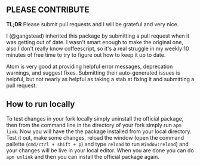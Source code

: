 ## PLEASE CONTRIBUTE

**TL;DR**  Please submit pull requests and I will be grateful and very nice.

I (@gangstead) inherited this package by submitting a pull request when it was getting out of date.  I wasn't smart enough to make the original one, also I don't really know coffeescript, so it's a real struggle in my weekly 10 minutes of free time to try to figure out how to keep it up to date.

Atom is very good at providing helpful error messages, deprecation warnings, and suggest fixes.  Submitting their auto-generated issues is helpful, but not nearly as helpful as taking a stab at fixing it and submitting a pull request.

## How to run locally
To test changes in your fork locally simply uninstall the official package, then from the command line in the directory of your fork simply run `apm link`.  Now you will have the the package installed from your local directory.  Test it out, make some changes, reload the window (open the command pallette (`cmd/ctrl + shift + p`) and type `reload` to run `Window:reload`) and your changes will be live in your local editor.  When you are done you can do `apm unlink` and then you can install the official package again.
